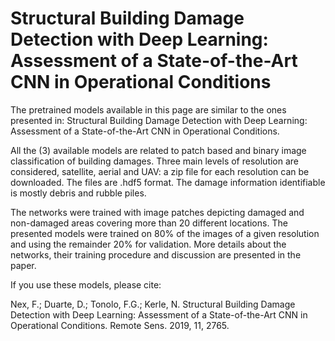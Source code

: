 # Structural Building Damage Detection with Deep Learning: Assessment of a State-of-the-Art CNN in Operational Conditions


The pretrained models available in this page are similar to the ones presented in: Structural Building Damage Detection with Deep Learning: Assessment of a State-of-the-Art CNN in Operational Conditions. 

All the (3) available models are related to patch based and binary image classification of building damages. Three main levels of resolution are considered, satellite, aerial and UAV: a zip file for each resolution can be downloaded. The files are .hdf5 format.
The damage information identifiable is mostly debris and rubble piles.

The networks were trained with image patches depicting damaged and non-damaged areas covering more than 20 different locations. The presented models were trained on 80% of the images of a given resolution and using the remainder 20% for validation. More details about the networks, their training procedure and discussion are presented in the paper.

If you use these models, please cite: 

Nex, F.; Duarte, D.; Tonolo, F.G.; Kerle, N. Structural Building Damage Detection with Deep Learning: Assessment of a State-of-the-Art CNN in Operational Conditions. Remote Sens. 2019, 11, 2765. 


